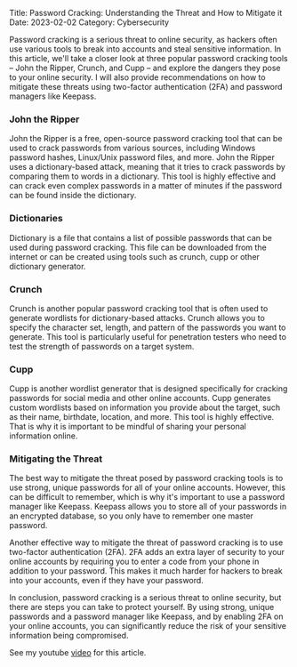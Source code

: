 Title: Password Cracking: Understanding the Threat and How to Mitigate it
Date: 2023-02-02
Category: Cybersecurity

Password cracking is a serious threat to online security, as hackers often use various tools to break into accounts and steal sensitive information. In this article, we'll take a closer look at three popular password cracking tools – John the Ripper, Crunch, and Cupp – and explore the dangers they pose to your online security. I will also provide recommendations on how to mitigate these threats using two-factor authentication (2FA) and password managers like Keepass.

### John the Ripper
John the Ripper is a free, open-source password cracking tool that can be used to crack passwords from various sources, including Windows password hashes, Linux/Unix password files, and more. John the Ripper uses a dictionary-based attack, meaning that it tries to crack passwords by comparing them to words in a dictionary. This tool is highly effective and can crack even complex passwords in a matter of minutes if the password can be found inside the dictionary.

### Dictionaries
Dictionary is a file that contains a list of possible passwords that can be used during password cracking. This file can be downloaded from the internet or can be created using tools such as crunch, cupp or other dictionary generator.

### Crunch
Crunch is another popular password cracking tool that is often used to generate wordlists for dictionary-based attacks. Crunch allows you to specify the character set, length, and pattern of the passwords you want to generate. This tool is particularly useful for penetration testers who need to test the strength of passwords on a target system.

### Cupp
Cupp is another wordlist generator that is designed specifically for cracking passwords for social media and other online accounts. Cupp generates custom wordlists based on information you provide about the target, such as their name, birthdate, location, and more. This tool is highly effective. That is why it is important to be mindful of sharing your personal information online.

### Mitigating the Threat
The best way to mitigate the threat posed by password cracking tools is to use strong, unique passwords for all of your online accounts. However, this can be difficult to remember, which is why it's important to use a password manager like Keepass. Keepass allows you to store all of your passwords in an encrypted database, so you only have to remember one master password.

Another effective way to mitigate the threat of password cracking is to use two-factor authentication (2FA). 2FA adds an extra layer of security to your online accounts by requiring you to enter a code from your phone in addition to your password. This makes it much harder for hackers to break into your accounts, even if they have your password.

In conclusion, password cracking is a serious threat to online security, but there are steps you can take to protect yourself. By using strong, unique passwords and a password manager like Keepass, and by enabling 2FA on your online accounts, you can significantly reduce the risk of your sensitive information being compromised.

See my youtube [video](https://youtu.be/k_NgL5dlSvk) for this article.
